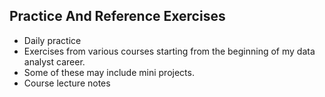 ## Practice And Reference Exercises
- Daily practice
- Exercises from various courses starting from the beginning of my data analyst career.
- Some of these may include mini projects.
- Course lecture notes
